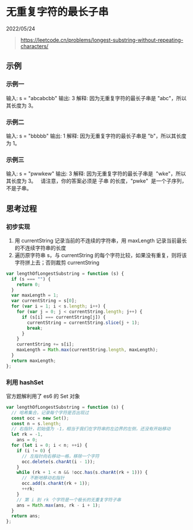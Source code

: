 # 无重复字符的最长子串

2022/05/24

> <https://leetcode.cn/problems/longest-substring-without-repeating-characters/>

## 示例

### 示例一

输入: s = "abcabcbb"
输出: 3
解释: 因为无重复字符的最长子串是 "abc"，所以其长度为 3。

### 示例二

输入: s = "bbbbb"
输出: 1
解释: 因为无重复字符的最长子串是 "b"，所以其长度为 1。

### 示例三

输入: s = "pwwkew"
输出: 3
解释: 因为无重复字符的最长子串是  "wke"，所以其长度为 3。
  请注意，你的答案必须是 子串 的长度，"pwke"  是一个子序列，不是子串。

## 思考过程

### 初步实现

1. 用 currentString 记录当前的不连续的字符串，用 maxLength 记录当前最长的不连续字符串的长度
2. 遍历原字符串 s，与 currentString 的每个字符比较，如果没有重复，则将该字符拼上去；否则裁剪 currentString

```javascript
var lengthOfLongestSubstring = function (s) {
  if (s === "") {
    return 0;
  }
  var maxLength = 1;
  var currentString = s[0];
  for (var i = 1; i < s.length; i++) {
    for (var j = 0; j < currentString.length; j++) {
      if (s[i] === currentString[j]) {
        currentString = currentString.slice(j + 1);
        break;
      }
    }
    currentString += s[i];
    maxLength = Math.max(currentString.length, maxLength);
  }
  return maxLength;
};
```

### 利用 hashSet

官方题解利用了 es6 的 Set 对象

```javascript
var lengthOfLongestSubstring = function (s) {
  // 哈希集合，记录每个字符是否出现过
  const occ = new Set();
  const n = s.length;
  // 右指针，初始值为 -1，相当于我们在字符串的左边界的左侧，还没有开始移动
  let rk = -1,
    ans = 0;
  for (let i = 0; i < n; ++i) {
    if (i != 0) {
      // 左指针向右移动一格，移除一个字符
      occ.delete(s.charAt(i - 1));
    }
    while (rk + 1 < n && !occ.has(s.charAt(rk + 1))) {
      // 不断地移动右指针
      occ.add(s.charAt(rk + 1));
      ++rk;
    }
    // 第 i 到 rk 个字符是一个极长的无重复字符子串
    ans = Math.max(ans, rk - i + 1);
  }
  return ans;
};
```
